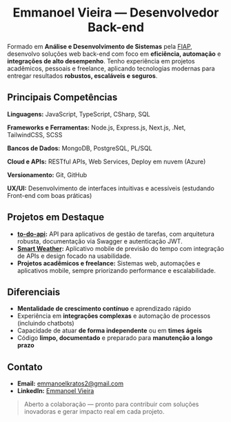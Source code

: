 <h1 align="center">Emmanoel Vieira — Desenvolvedor Back-end</h1>

Formado em **Análise e Desenvolvimento de Sistemas** pela [FIAP](https://fiap.com.br), desenvolvo soluções web back-end com foco em **eficiência, automação** e **integrações de alto desempenho**.
Tenho experiência em projetos acadêmicos, pessoais e freelance, aplicando tecnologias modernas para entregar resultados **robustos, escaláveis e seguros**.

## Principais Competências

**Linguagens:** JavaScript, TypeScript, CSharp, SQL

**Frameworks e Ferramentas:**
Node.js, Express.js, Next.js, .Net, TailwindCSS, SCSS

**Bancos de Dados:**
MongoDB, PostgreSQL, PL/SQL

**Cloud e APIs:**
RESTful APIs, Web Services, Deploy em nuvem (Azure)

**Versionamento:**
Git, GitHub

**UX/UI:**
Desenvolvimento de interfaces intuitivas e acessíveis (estudando Front-end com boas práticas)

## Projetos em Destaque

* **[to-do-api](https://github.com/seu-usuario/to-do-api):** API para aplicativos de gestão de tarefas, com arquitetura robusta, documentação via Swagger e autenticação JWT.
* **[Smart Weather](https://github.com/seu-usuario/SmartWeather):** Aplicativo mobile de previsão do tempo com integração de APIs e design focado na usabilidade.
* **Projetos acadêmicos e freelance:** Sistemas web, automações e aplicativos mobile, sempre priorizando performance e escalabilidade.

## Diferenciais

* **Mentalidade de crescimento contínuo** e aprendizado rápido
* Experiência em **integrações complexas** e automação de processos (incluindo chatbots)
* Capacidade de atuar **de forma independente** ou em **times ágeis**
* Código **limpo, documentado** e preparado para **manutenção a longo prazo**

## Contato

* **Email:** [emmanoelkratos2@gmail.com](mailto:arandasnyan@gmail.com)
* **LinkedIn:** [Emmanoel Vieira](https://www.linkedin.com/in/arandasnyan/)

> Aberto a colaboração — pronto para contribuir com soluções inovadoras e gerar impacto real em cada projeto.
